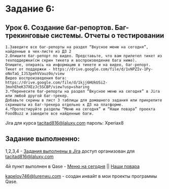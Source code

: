 # Задание 6:
 
## Урок 6. Создание баг-репортов. Баг-трекинговые системы. Отчеты о тестировании

    1.Заведите все баг-репорты на раздел “Вкусное меню на сегодня”, найденные в чек-листе из ДЗ 2 
    2.Опишите баг-репорт по видео. Представьте, что вам прилетел тикет из техподдержки(см скрин тикета и воспроизведение бага ниже). 
    Опишите, опираясь на информацию в тикете и на видео, баг-репорт. 
    Тикет от поддержки - https://drive.google.com/file/d/1vNPZIv-1Py-oNoTaG_IJS3pehVVauz0o/view
    Видео воспроизведения бага: https://drive.google.com/file/d/1kjj6HUkUSi2-3mxhEheK37XEzJc5SCBP/view?usp=sharing
    3.*Перенесите баг-репорты на раздел “Вкусное меню на сегодня” в Jira или любой другой баг-трекер. 
    Добавьте скрины в лист 3 таблицы для домашнего задания или прикрепите скриншоты из баг-трекера отдельно к ДЗ на платформе.
    4.*Протестируйте разделы “Меню на сегодня” и “Наши повара” проекта FoodBuzz и заведите все найденные баги.

Jira для курса
tacitad816@laluxy.com пароль: Xperiax8

## Задание выполненно:

1,2,3,4 - [Задания выполнены в Jira](https://mang0sta.atlassian.net/jira/projects)
доступ организован для tacitad816@laluxy.com

4й пункт выполнен в Qase - [Меню на сегодня](https://app.qase.io/public/report/b1094f3ad8670d90556e5162efa578e05df368dd) ||   [Наши повара](https://app.qase.io/public/report/e2f88cc6f815b39083098ada361f2ad0a93bb423)


kapelov746@lurenwu.com - создан инвайт в мои проекты программы Qase.  

